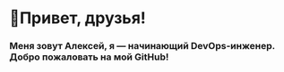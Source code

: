 # 👋**Привет, друзья!**
### Меня зовут **Алексей**, я — начинающий **DevOps-инженер**.   Добро пожаловать на мой GitHub!
<!--
**AlexeySpectr/AlexeySpectr** is a ✨ _special_ ✨ repository because its `README.md` (this file) appears on your GitHub profile.

Here are some ideas to get you started:

- 🔭 I’m currently working on ...
- 🌱 I’m currently learning ...
- 👯 I’m looking to collaborate on ...
- 🤔 I’m looking for help with ...
- 💬 Ask me about ...
- 📫 How to reach me: ...
- 😄 Pronouns: ...
- ⚡ Fun fact: ...
-->

